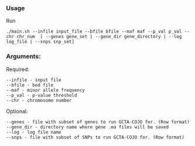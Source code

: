 ### Usage

Run 

`./main.sh --infile input_file --bfile bfile --maf maf --p_val p_val --chr chr_num 
[ --genes gene_set | --gene_dir gene_directory | --log log_file | --snps snp_set]`

### Arguments:

  Required:
  
    --infile - input file
    --bfile - bed file
    --maf - minor allele frequency
    --p_val - p-value threshold
    --chr - chromosome number
    
  Optional:
  
    --genes - file with subset of genes to run GCTA-COJO for. (Row format)
    --gene_dir - directory name where gene .ma files will be saved
    --log - log file name
    --snps - file with subset of SNPs to run GCTA-COJO for. (Row format)
    
    
